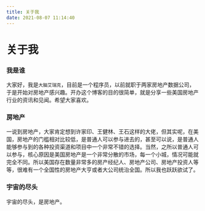 ```yaml
---
title: 关于我
date: 2021-08-07 11:14:40
---
```


# 关于我

### 我是谁

大家好，我是`大脑艾瑞克`，目前是一个程序员，以前就职于两家房地产数据公司，于是开始对房地产感兴趣。开办这个博客的目的很简单，就是分享一些美国房地产行业的资讯和见闻。希望大家喜欢。

### 房地产

一说到房地产，大家肯定想到许家印、王健林、王石这样的大佬，但其实呢，在美国，房地产的门槛相对比较低，是普通人可以参与进去的，甚至可以说，是普通人能够参与到的各种投资渠道和项目中一个非常不错的选择。当然，之所以普通人可以参与，核心原因是美国房地产是一个非常分散的市场，每一个小城，情况可能就完全不同。所以美国存在数量非常多的房产经纪人、房地产公司、房地产投资人等等，很难有一个全国性的房地产大亨或者大公司统治全国。所以我也跃跃欲试了。

### 宇宙的尽头

宇宙的尽头，是房地产。
